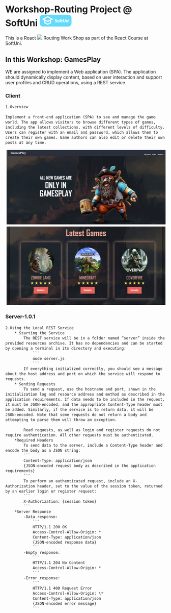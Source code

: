 # Workshop-Routing Project @ SoftUni <img src="/ReactJS-February-2025/04-Workshop-Components/SoftUni.png" width="100">

This is a React <img src="https://upload.wikimedia.org/wikipedia/commons/a/a7/React-icon.svg" width="30"> Routing Work Shop as part of the React Course at SoftUni.

## In this Workshop: GamesPlay

WE are assigned to implement a Web application (SPA). The application should dynamically display content, based on user interaction and support user profiles and CRUD operations, using a REST service.

### Client

    1.Overview

    Implement a front-end application (SPA) to see and manage the game world. The app allows visitors to browse different types of games, including the latest collections, with different levels of difficulty. Users can register with an email and password, which allows them to create their own games. Game authors can also edit or delete their own posts at any time.

![Home Page](./public/Screenshot%202025-03-15%20at%2002.32.21.png)

### Server-1.0.1

    2.Using the Local REST Service
        * Starting the Service
            The REST service will be in a folder named “server” inside the provided resources archive. It has no dependencies and can be started by opening a terminal in its directory and executing:
                ```
                node server.js
                ```
            If everything initialized correctly, you should see a message about the host address and port on which the service will respond to requests.
        * Sending Requests
            To send a request, use the hostname and port, shown in the initialization log and resource address and method as described in the application requirements. If data needs to be included in the request, it must be JSON-encoded, and the appropriate Content-Type header must be added. Similarly, if the service is to return data, it will be JSON-encoded. Note that some requests do not return a body and attempting to parse them will throw an exception.

            Read requests, as well as login and register requests do not require authentication. All other requests must be authenticated.
        *Required Headers
            To send data to the server, include a Content-Type header and encode the body as a JSON string:
            ```
            Content-Type: application/json
            {JSON-encoded request body as described in the application requirements}
            ```
            To perform an authenticated request, include an X-Authorization header, set to the value of the session token, returned by an earlier login or register request:
            ```
            X-Authorization: {session token}
            ```
        *Server Response
            -Data response:
                ```
                HTTP/1.1 200 OK
                Access-Control-Allow-Origin: *
                Content-Type: application/json
                {JSON-encoded response data}
                ```
            -Empty response:
                ```
                HTTP/1.1 204 No Content
                Access-Control-Allow-Origin: *
                ```
            -Error response:
                ```
                HTTP/1.1 400 Request Error
                Access-Control-Allow-Origin: \*
                Content-Type: application/json
                {JSON-encoded error message}
                ```
